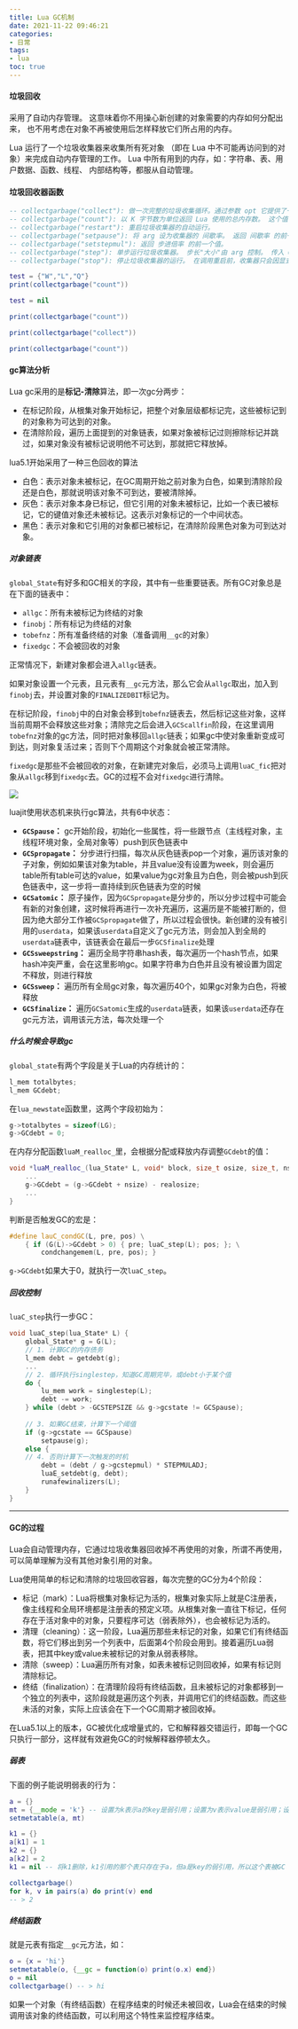 ```yaml
---
title: Lua GC机制
date: 2021-11-22 09:46:21
categories: 
- 日常
tags:
- lua
toc: true
---
```


#### 垃圾回收
采用了自动内存管理。 这意味着你不用操心新创建的对象需要的内存如何分配出来， 也不用考虑在对象不再被使用后怎样释放它们所占用的内存。

Lua 运行了一个垃圾收集器来收集所有死对象 （即在 Lua 中不可能再访问到的对象）来完成自动内存管理的工作。 Lua 中所有用到的内存，如：字符串、表、用户数据、函数、线程、 内部结构等，都服从自动管理。
#### 垃圾回收器函数
```lua
-- collectgarbage("collect"): 做一次完整的垃圾收集循环。通过参数 opt 它提供了一组不同的功能
-- collectgarbage("count"): 以 K 字节数为单位返回 Lua 使用的总内存数。 这个值有小数部分，所以只需要乘上 1024 就能得到 Lua 使用的准确字节数（除非溢出）。
-- collectgarbage("restart"): 重启垃圾收集器的自动运行。
-- collectgarbage("setpause"): 将 arg 设为收集器的 间歇率。 返回 间歇率 的前一个值。
-- collectgarbage("setstepmul"): 返回 步进倍率 的前一个值。
-- collectgarbage("step"): 单步运行垃圾收集器。 步长"大小"由 arg 控制。 传入 0 时，收集器步进（不可分割的）一步。 传入非 0 值， 收集器收集相当于 Lua 分配这些多（K 字节）内存的工作。 如果收集器结束一个循环将返回 true 。
-- collectgarbage("stop"): 停止垃圾收集器的运行。 在调用重启前，收集器只会因显式的调用运行。

test = {"W","L","Q"}
print(collectgarbage("count"))

test = nil

print(collectgarbage("count"))

print(collectgarbage("collect"))

print(collectgarbage("count"))
```

#### gc算法分析

Lua gc采用的是**标记-清除**算法，即一次gc分两步：
* 在标记阶段，从根集对象开始标记，把整个对象层级都标记完，这些被标记到的对象称为可达到的对象。
* 在清除阶段，遍历上面提到的对象链表，如果对象被标记过则擦除标记并跳过，如果对象没有被标记说明他不可达到，那就把它释放掉。

lua5.1开始采用了一种三色回收的算法

* 白色：表示对象未被标记，在GC周期开始之前对象为白色，如果到清除阶段还是白色，那就说明该对象不可到达，要被清除掉。
* 灰色：表示对象本身已标记，但它引用的对象未被标记，比如一个表已被标记，它的键值对象还未被标记。这表示对象标记的一个中间状态。
* 黑色：表示对象和它引用的对象都已被标记，在清除阶段黑色对象为可到达对象。

##### 对象链表
`global_State`有好多和GC相关的字段，其中有一些重要链表。所有GC对象总是在下面的链表中：
* `allgc`：所有未被标记为终结的对象
* `finobj`：所有标记为终结的对象
* `tobefnz`：所有准备终结的对象（准备调用`__gc`的对象）
* `fixedgc`：不会被回收的对象


正常情况下，新建对象都会进入`allgc`链表。

如果对象设置一个元表，且元表有`__gc`元方法，那么它会从`allgc`取出，加入到`finobj`去，并设置对象的`FINALIZEDBIT`标记为。

在标记阶段，`finobj`中的白对象会移到`tobefnz`链表去，然后标记这些对象，这样当前周期不会释放这些对象；清除完之后会进入`GCScallfin`阶段，在这里调用`tobefnz`对象的gc方法，同时把对象移回`allgc`链表；如果gc中使对象重新变成可到达，则对象复活过来；否则下个周期这个对象就会被正常清除。

`fixedgc`是那些不会被回收的对象，在新建完对象后，必须马上调用`luaC_fic`把对象从`allgc`移到`fixedgc`去。GC的过程不会对`fixedgc`进行清除。

![](16/lua-gc.png)


luajit使用状态机来执行gc算法，共有6中状态：

* **`GCSpause`：** gc开始阶段，初始化一些属性，将一些跟节点（主线程对象，主线程环境对象，全局对象等）push到灰色链表中
* **`GCSpropagate`：** 分步进行扫描，每次从灰色链表pop一个对象，遍历该对象的子对象，例如如果该对象为table，并且value没有设置为week，则会遍历table所有table可达的value，如果value为gc对象且为白色，则会被push到灰色链表中，这一步将一直持续到灰色链表为空的时候
* **`GCSatomic`：** 原子操作，因为`GCSpropagate`是分步的，所以分步过程中可能会有新的对象创建，这时候将再进行一次补充遍历，这遍历是不能被打断的，但因为绝大部分工作被`GCSpropagate`做了，所以过程会很快。新创建的没有被引用的`userdata`，如果该`userdata`自定义了gc元方法，则会加入到全局的`userdata`链表中，该链表会在最后一步`GCSfinalize`处理
* **`GCSsweepstring`：** 遍历全局字符串hash表，每次遍历一个hash节点，如果hash冲突严重，会在这里影响gc。如果字符串为白色并且没有被设置为固定不释放，则进行释放
* **`GCSsweep`：** 遍历所有全局gc对象，每次遍历40个，如果gc对象为白色，将被释放
* **`GCSfinalize`：** 遍历`GCSatomic`生成的`userdata`链表，如果该`userdata`还存在gc元方法，调用该元方法，每次处理一个

#####  什么时候会导致gc
`global_state`有两个字段是关于Lua的内存统计的：
```c++
l_mem totalbytes;
l_mem GCdebt;
```
在`lua_newstate`函数里，这两个字段初始为：
```c++
g->totalbytes = sizeof(LG);
g->GCdebt = 0;
```
在内存分配函数`luaM_realloc_`里，会根据分配或释放内存调整`GCdebt`的值：
```c++
void *luaM_realloc_(lua_State* L, void* block, size_t osize, size_t, nsize) {
    ...
    g->GCdebt = (g->GCdebt + nsize) - realosize;
    ...
}
```
判断是否触发GC的宏是：
```c++
#define lauC_condGC(L, pre, pos) \
    { if (G(L)->GCdebt > 0) { pre; luaC_step(L); pos; }; \
        condchangemem(L, pre, pos); }
```
`g->GCdebt`如果大于0，就执行一次`luaC_step`。

##### 回收控制
`luaC_step`执行一步GC：
```c++
void luaC_step(lua_State* L) {
    global_State* g = G(L);
    // 1. 计算GC的内存债务
    l_mem debt = getdebt(g);
    ...
    // 2. 循环执行singlestep，知道GC周期完毕，或debt小于某个值
    do {
        lu_mem work = singlestep(L);
        debt -= work;
    } while (debt > -GCSTEPSIZE && g->gcstate != GCSpause);
    
    // 3. 如果GC结束，计算下一个阈值
    if (g->gcstate == GCSpause)
        setpause(g);
    else {
    // 4. 否则计算下一次触发的时机
        debt = (debt / g->gcstepmul) * STEPMULADJ;
        luaE_setdebt(g, debt);
        runafewinalizers(L);
    }
}
```

* * *

#### GC的过程
Lua会自动管理内存，它通过垃圾收集器回收掉不再使用的对象，所谓不再使用，可以简单理解为没有其他对象引用的对象。

Lua使用简单的标记和清除的垃圾回收容器，每次完整的GC分为4个阶段：
* 标记（mark）：Lua将根集对象标记为活的，根集对象实际上就是C注册表，像主线程和全局环境都是注册表的预定义项。从根集对象一直往下标记，任何存在于活对象中的对象，只要程序可达（弱表除外），也会被标记为活的。
* 清理（cleaning）：这一阶段，Lua遍历那些未标记的对象，如果它们有终结函数，将它们移出到另一个列表中，后面第4个阶段会用到。接着遍历Lua弱表，把其中key或value未被标记的对象从弱表移除。
* 清除（sweep）：Lua遍历所有对象，如表未被标记则回收掉，如果有标记则清除标记。
* 终结（finalization）：在清理阶段将有终结函数，且未被标记的对象都移到一个独立的列表中，这阶段就是遍历这个列表，并调用它们的终结函数。而这些未活的对象，实际上应该会在下一个GC周期才被回收掉。


在Lua5.1以上的版本，GC被优化成增量式的，它和解释器交错运行，即每一个GC只执行一部分，这样就有效避免GC的时候解释器停顿太久。


##### 弱表
下面的例子能说明弱表的行为：
```lua
a = {}
mt = {__mode = 'k'} -- 设置为k表示a的key是弱引用；设置为v表示value是弱引用；设置为kv表示key和value都是弱引用
setmetatable(a, mt)

k1 = {}
a[k1] = 1
k2 = {}
a[k2] = 2
k1 = nil -- 将k1删除，k1引用的那个表只存在于a，但a是key的弱引用，所以这个表被GC

collectgarbage()
for k, v in pairs(a) do print(v) end
-- > 2
```

##### 终结函数
就是元表有指定`__gc`元方法，如：
```lua
o = {x = 'hi'}
setmetatable(o, {__gc = function(o) print(o.x) end})
o = nil
collectgarbage() -- > hi
```

如果一个对象（有终结函数）在程序结束的时候还未被回收，Lua会在结束的时候调用该对象的终结函数，可以利用这个特性来监控程序结束。
